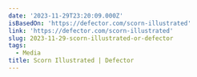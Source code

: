 ```yaml
---
date: '2023-11-29T23:20:09.000Z'
isBasedOn: 'https://defector.com/scorn-illustrated'
link: 'https://defector.com/scorn-illustrated'
slug: 2023-11-29-scorn-illustrated-or-defector
tags:
  - Media
title: Scorn Illustrated | Defector
---
```



